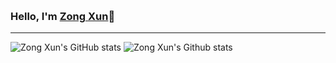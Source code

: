 <p align="left">
  <br>
  <samp>
    <h3> Hello, I'm <b><a rel="nofollow noopener noreferrer" target="_blank" href="https://www.linkedin.com/in/zong-xun-lee-709a131bb/">Zong Xun</a></b>👋 </h3>
    <hr/> 
  </samp>
</p>

![Zong Xun's GitHub stats](https://github-readme-stats.vercel.app/api?username=Zxun2&show_icons=true&show_icons=true&theme=transparent&count_private=true)
![Zong Xun's Github stats](https://github-readme-streak-stats.herokuapp.com/?user=Zxun2&theme=default&hide_border=false)<br/>
